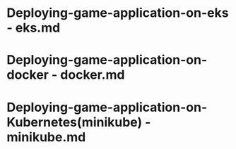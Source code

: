 

# Deploying-game-application-on-eks - eks.md
# Deploying-game-application-on-docker - docker.md
# Deploying-game-application-on-Kubernetes(minikube) - minikube.md
